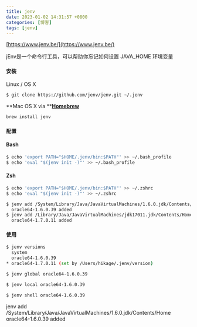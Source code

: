 ```yaml
---
title: jenv
date: 2023-01-02 14:31:57 +0800
categories: [博客]
tags: [jenv] 
---
```



[https://www.jenv.be/](https://www.jenv.be/)

jEnv是一个命令行工具，可以帮助你忘记如何设置 JAVA_HOME 环境变量
#### 安装
Linux / OS X
```bash
$ git clone https://github.com/jenv/jenv.git ~/.jenv
```
**Mac OS X via **[**Homebrew**](http://brew.sh/)
```bash
brew install jenv
```
#### 配置
#### Bash
```bash
$ echo 'export PATH="$HOME/.jenv/bin:$PATH"' >> ~/.bash_profile
$ echo 'eval "$(jenv init -)"' >> ~/.bash_profile
```
#### Zsh
```bash
$ echo 'export PATH="$HOME/.jenv/bin:$PATH"' >> ~/.zshrc
$ echo 'eval "$(jenv init -)"' >> ~/.zshrc
```
```bash
$ jenv add /System/Library/Java/JavaVirtualMachines/1.6.0.jdk/Contents/Home
  oracle64-1.6.0.39 added
$ jenv add /Library/Java/JavaVirtualMachines/jdk17011.jdk/Contents/Home
  oracle64-1.7.0.11 added
```
#### 使用
```bash
$ jenv versions
  system
  oracle64-1.6.0.39
* oracle64-1.7.0.11 (set by /Users/hikage/.jenv/version)
```
```bash
$ jenv global oracle64-1.6.0.39
```
```bash
$ jenv local oracle64-1.6.0.39
```
```bash
$ jenv shell oracle64-1.6.0.39
```
jenv add /System/Library/Java/JavaVirtualMachines/1.6.0.jdk/Contents/Home oracle64-1.6.0.39 added 
 
